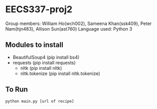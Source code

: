 # EECS337-proj2
Group members: William Ho(wch002), Sameena Khan(ssk409), Peter Nam(hjn483), Allison Sun(ast760)
Language used: Python 3

## Modules to install
  - BeautifulSoup4 (pip install bs4)
  - requests (pip install requests)
	- nltk (pip install nltk)
	- nltk.tokenize (pip install nltk.tokenize)
	
## To Run
```
python main.py [url of recipe]
```